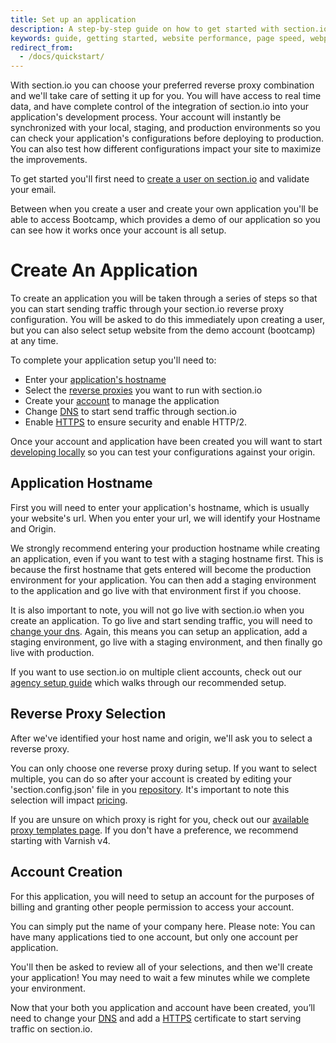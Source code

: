 ```yaml
---
title: Set up an application
description: A step-by-step guide on how to get started with section.io's CDG.
keywords: guide, getting started, website performance, page speed, webpage speed, website security, content delivery network, CDN
redirect_from:
  - /docs/quickstart/
---
```


With section.io you can choose your preferred reverse proxy combination and we'll take care of setting it up for you. You will have access to real time data, and have complete control of the integration of section.io into your application's development process. Your account will instantly be synchronized with your local, staging, and production environments so you can check your application's configurations before deploying to production. You can also test how different configurations impact your site to maximize the improvements.

To get started you'll first need to [create a user on section.io](https://www.section.io/sign-up-routing/) and validate your email.

Between when you create a user and create your own application you'll be able to access Bootcamp, which provides a demo of our application so you can see how it works once your account is all setup.

Create An Application
==========

To create an application you will be taken through a series of steps so that you can start sending traffic through your section.io reverse proxy configuration. You will be asked to do this immediately upon creating a user, but you can also select setup website from the demo account (bootcamp) at any time.

To complete your application setup you'll need to:

* Enter your [application's hostname](#application-hostname)
* Select the [reverse proxies](#reverse-proxy-selection) you want to run with section.io
* Create your [account](#account-creation) to manage the application
* Change [DNS](/docs/change-dns) to start send traffic through section.io
* Enable [HTTPS](/docs/setup-https) to ensure security and enable HTTP/2.

Once your account and application have been created you will want to start [developing locally](/docs/local-development) so you can test your configurations against your origin.

Application Hostname
-------------------------

First you will need to enter your application's hostname, which is usually your website's url. When you enter your url, we will identify your Hostname and Origin.  

We strongly recommend entering your production hostname while creating an application, even if you want to test with a staging hostname first. This is because the first hostname that gets entered will become the production environment for your application. You can then add a staging environment to the application and go live with that environment first if you choose.

It is also important to note, you will not go live with section.io when you create an application. To go live and start sending traffic, you will need to [change your dns](/docs/change-dns). Again, this means you can setup an application, add a staging environment, go live with a staging environment, and then finally go live with production.

If you want to use section.io on multiple client accounts, check out our [agency setup guide](/docs/agency-account-setup/) which walks through our recommended setup.

Reverse Proxy Selection
-------------------------

After we've identified your host name and origin, we'll ask you to select a reverse proxy.

You can only choose one reverse proxy during setup. If you want to select multiple, you can do so after your account is created by editing your 'section.config.json' file in you [repository](/docs/advanced-configuration/#add-another-reverse-proxy). It's important to note this selection will impact [pricing](https://www.section.io/pricing/).

If you are unsure on which proxy is right for you, check out our [available proxy templates page](/docs/proxy-list/). If you don't have a preference, we recommend starting with Varnish v4.

Account Creation
-------------------------

For this application, you will need to setup an account for the purposes of billing and granting other people permission to access your account.

You can simply put the name of your company here. Please note: You can have many applications tied to one account, but only one account per application.

You'll then be asked to review all of your selections, and then we'll create your application! You may need to wait a few minutes while we complete your environment.

Now that your both you application and account have been created, you’ll need to change your [DNS](/docs/change-dns) and add a [HTTPS](/docs/setup-https) certificate to start serving traffic on section.io.
